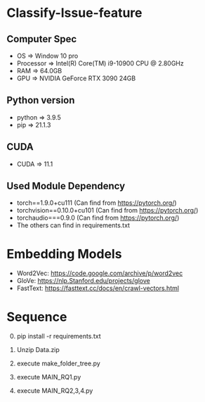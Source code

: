 # Classify-Issue-feature

## Computer Spec
 * OS => Window 10 pro
 * Processor => Intel(R) Core(TM) i9-10900 CPU @ 2.80GHz
 * RAM => 64.0GB
 * GPU => NVIDIA GeForce RTX 3090 24GB

## Python version
 * python => 3.9.5
 * pip => 21.1.3

## CUDA
 * CUDA => 11.1

## Used Module Dependency
 * torch==1.9.0+cu111 (Can find from https://pytorch.org/)
 * torchvision==0.10.0+cu101 (Can find from https://pytorch.org/)
 * torchaudio===0.9.0 (Can find from https://pytorch.org/)
 * The others can find in requirements.txt

# Embedding Models

* Word2Vec: https://code.google.com/archive/p/word2vec
* GloVe: https://nlp.Stanford.edu/projects/glove
* FastText: https://fasttext.cc/docs/en/crawl-vectors.html

# Sequence

0) pip install -r requirements.txt

1) Unzip Data.zip

2) execute make_folder_tree.py

3) execute MAIN_RQ1.py

4) execute MAIN_RQ2,3,4.py